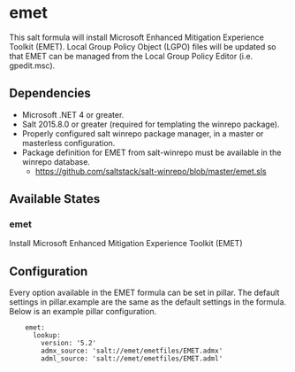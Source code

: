 # emet

This salt formula will install Microsoft Enhanced Mitigation Experience Toolkit
(EMET). Local Group Policy Object (LGPO) files will be updated so that EMET can
be managed from the Local Group Policy Editor (i.e. gpedit.msc).

## Dependencies
- Microsoft .NET 4 or greater.
- Salt 2015.8.0 or greater (required for templating the winrepo package).
- Properly configured salt winrepo package manager, in a master or
masterless configuration.
- Package definition for EMET from salt-winrepo must be available in the
winrepo database.
    - https://github.com/saltstack/salt-winrepo/blob/master/emet.sls

## Available States

### emet

Install Microsoft Enhanced Mitigation Experience Toolkit (EMET)

## Configuration
Every option available in the EMET formula can be set in pillar. The default
settings in pillar.example are the same as the default settings in the formula.
Below is an example pillar configuration.

```
    emet:
      lookup:
        version: '5.2'
        admx_source: 'salt://emet/emetfiles/EMET.admx'
        adml_source: 'salt://emet/emetfiles/EMET.adml'
```
